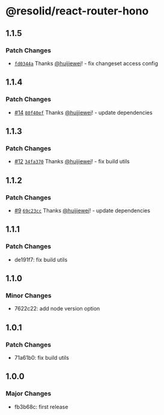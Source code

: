 # @resolid/react-router-hono

## 1.1.5

### Patch Changes

- [`fd0344a`](https://github.com/huijiewei/resolid-react-router-hono/commit/fd0344a34aad1b1ad4d1caa26126e523b872fbdb) Thanks [@huijiewei](https://github.com/huijiewei)! - fix changeset access config

## 1.1.4

### Patch Changes

- [#14](https://github.com/huijiewei/resolid-react-router-hono/pull/14) [`80f40ef`](https://github.com/huijiewei/resolid-react-router-hono/commit/80f40efdcb9a57d3fa28886c2527eb8d227921be) Thanks [@huijiewei](https://github.com/huijiewei)! - update dependencies

## 1.1.3

### Patch Changes

- [#12](https://github.com/huijiewei/resolid-react-router-hono/pull/12) [`34fa370`](https://github.com/huijiewei/resolid-react-router-hono/commit/34fa370c4c489ee6efb15123637c8e5bcae56aa5) Thanks [@huijiewei](https://github.com/huijiewei)! - fix build utils

## 1.1.2

### Patch Changes

- [#9](https://github.com/huijiewei/resolid-react-router-hono/pull/9) [`69c23cc`](https://github.com/huijiewei/resolid-react-router-hono/commit/69c23cc3f302591525b44c3a1244d12fb2ba830c) Thanks [@huijiewei](https://github.com/huijiewei)! - update dependencies

## 1.1.1

### Patch Changes

- de191f7: fix build utils

## 1.1.0

### Minor Changes

- 7622c22: add node version option

## 1.0.1

### Patch Changes

- 71a61b0: fix build utils

## 1.0.0

### Major Changes

- fb3b68c: first release
